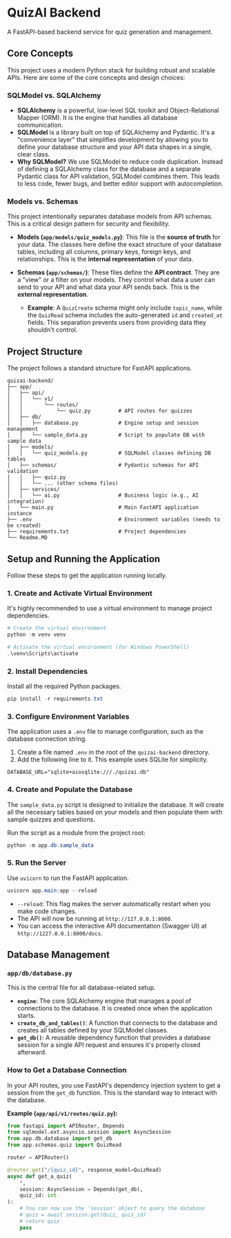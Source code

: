 # QuizAI Backend

A FastAPI-based backend service for quiz generation and management.

## Core Concepts

This project uses a modern Python stack for building robust and scalable APIs. Here are some of the core concepts and design choices:

### SQLModel vs. SQLAlchemy

- **SQLAlchemy** is a powerful, low-level SQL toolkit and Object-Relational Mapper (ORM). It is the engine that handles all database communication.
- **SQLModel** is a library built on top of SQLAlchemy and Pydantic. It's a "convenience layer" that simplifies development by allowing you to define your database structure and your API data shapes in a single, clear class.
- **Why SQLModel?** We use SQLModel to reduce code duplication. Instead of defining a SQLAlchemy class for the database and a separate Pydantic class for API validation, SQLModel combines them. This leads to less code, fewer bugs, and better editor support with autocompletion.

### Models vs. Schemas

This project intentionally separates database models from API schemas. This is a critical design pattern for security and flexibility.

- **Models (`app/models/quiz_models.py`)**: This file is the **source of truth** for your data. The classes here define the exact structure of your database tables, including all columns, primary keys, foreign keys, and relationships. This is the **internal representation** of your data.

- **Schemas (`app/schemas/`)**: These files define the **API contract**. They are a "view" or a filter on your models. They control what data a user can send to your API and what data your API sends back. This is the **external representation**.
  - **Example**: A `QuizCreate` schema might only include `topic_name`, while the `QuizRead` schema includes the auto-generated `id` and `created_at` fields. This separation prevents users from providing data they shouldn't control.

## Project Structure

The project follows a standard structure for FastAPI applications.

```
quizai-backend/
├── app/
│   ├── api/
│   │   └── v1/
│   │       └── routes/
│   │           └── quiz.py         # API routes for quizzes
│   ├── db/
│   │   ├── database.py             # Engine setup and session management
│   │   └── sample_data.py          # Script to populate DB with sample data
│   ├── models/
│   │   └── quiz_models.py          # SQLModel classes defining DB tables
│   ├── schemas/                    # Pydantic schemas for API validation
│   │   ├── quiz.py
│   │   └── ... (other schema files)
│   ├── services/
│   │   └── ai.py                   # Business logic (e.g., AI integration)
│   └── main.py                     # Main FastAPI application instance
├── .env                            # Environment variables (needs to be created)
├── requirements.txt                # Project dependencies
└── Readme.MD
```

## Setup and Running the Application

Follow these steps to get the application running locally.

### 1. Create and Activate Virtual Environment

It's highly recommended to use a virtual environment to manage project dependencies.

```powershell
# Create the virtual environment
python -m venv venv

# Activate the virtual environment (for Windows PowerShell)
.\venv\Scripts\activate
```

### 2. Install Dependencies

Install all the required Python packages.

```powershell
pip install -r requirements.txt
```

### 3. Configure Environment Variables

The application uses a `.env` file to manage configuration, such as the database connection string.

1.  Create a file named `.env` in the root of the `quizai-backend` directory.
2.  Add the following line to it. This example uses SQLite for simplicity.

```
DATABASE_URL="sqlite+aiosqlite:///./quizai.db"
```

### 4. Create and Populate the Database

The `sample_data.py` script is designed to initialize the database. It will create all the necessary tables based on your models and then populate them with sample quizzes and questions.

Run the script as a module from the project root:

```powershell
python -m app.db.sample_data
```

### 5. Run the Server

Use `uvicorn` to run the FastAPI application.

```powershell
uvicorn app.main:app --reload
```

- `--reload`: This flag makes the server automatically restart when you make code changes.
- The API will now be running at `http://127.0.0.1:8000`.
- You can access the interactive API documentation (Swagger UI) at `http://1227.0.0.1:8000/docs`.

## Database Management

### `app/db/database.py`

This is the central file for all database-related setup.

- **`engine`**: The core SQLAlchemy engine that manages a pool of connections to the database. It is created once when the application starts.
- **`create_db_and_tables()`**: A function that connects to the database and creates all tables defined by your SQLModel classes.
- **`get_db()`**: A reusable dependency function that provides a database session for a single API request and ensures it's properly closed afterward.

### How to Get a Database Connection

In your API routes, you use FastAPI's dependency injection system to get a session from the `get_db` function. This is the standard way to interact with the database.

**Example (`app/api/v1/routes/quiz.py`):**

```python
from fastapi import APIRouter, Depends
from sqlmodel.ext.asyncio.session import AsyncSession
from app.db.database import get_db
from app.schemas.quiz import QuizRead

router = APIRouter()

@router.get("/{quiz_id}", response_model=QuizRead)
async def get_a_quiz(
    *,
    session: AsyncSession = Depends(get_db),
    quiz_id: int
):
    # You can now use the 'session' object to query the database
    # quiz = await session.get(Quiz, quiz_id)
    # return quiz
    pass
```
